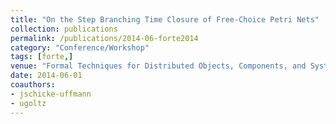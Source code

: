 ```yaml
---
title: "On the Step Branching Time Closure of Free-Choice Petri Nets"
collection: publications
permalink: /publications/2014-06-forte2014
category: "Conference/Workshop"
tags: [forte,]
venue: "Formal Techniques for Distributed Objects, Components, and Systems - 34th IFIP WG 6.1 International Conference, FORTE 2014, Held as Part of the 9th International Federated Conference on Distributed Computing Techniques, DisCoTec 2014, Berlin, Germany, June 3-5, 2014. Proceedings"
date: 2014-06-01
coauthors:
- jschicke-uffmann
- ugoltz
---
```

